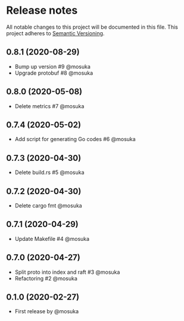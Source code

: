 # Release notes
All notable changes to this project will be documented in this file.
This project adheres to [Semantic Versioning](http://semver.org/).

## 0.8.1 (2020-08-29)
- Bump up version #9 @mosuka
- Upgrade protobuf #8 @mosuka

## 0.8.0 (2020-05-08)
- Delete metrics #7 @mosuka

## 0.7.4 (2020-05-02)
- Add script for generating Go codes #6 @mosuka

## 0.7.3 (2020-04-30)
- Delete build.rs #5 @mosuka

## 0.7.2 (2020-04-30)
- Delete cargo fmt @mosuka

## 0.7.1 (2020-04-29)
- Update Makefile #4 @mosuka

## 0.7.0 (2020-04-27)
- Split proto into index and raft #3 @mosuka
- Refactoring #2 @mosuka

## 0.1.0 (2020-02-27)
- First release by @mosuka
